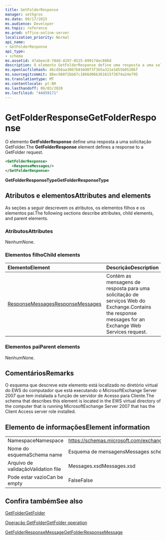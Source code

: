 ```yaml
---
title: GetFolderResponse
manager: sethgros
ms.date: 09/17/2015
ms.audience: Developer
ms.topic: reference
ms.prod: office-online-server
localization_priority: Normal
api_name:
- GetFolderResponse
api_type:
- schema
ms.assetid: 47abeec8-78dd-4297-8525-099174ec880d
description: O elemento GetFolderResponse define uma resposta a uma solicitação GetFolder.
ms.openlocfilehash: 46cd56aa3067b010d0f3f3b5a321e1855b0520bf
ms.sourcegitcommit: 88ec988f2bb67c1866d06b361615f3674a24e795
ms.translationtype: MT
ms.contentlocale: pt-BR
ms.lasthandoff: 06/03/2020
ms.locfileid: "44459171"
---
```

# <a name="getfolderresponse"></a><span data-ttu-id="9559e-103">GetFolderResponse</span><span class="sxs-lookup"><span data-stu-id="9559e-103">GetFolderResponse</span></span>

<span data-ttu-id="9559e-104">O elemento **GetFolderResponse** define uma resposta a uma solicitação GetFolder.</span><span class="sxs-lookup"><span data-stu-id="9559e-104">The **GetFolderResponse** element defines a response to a GetFolder request.</span></span> 
  
```xml
<GetFolderResponse>
   <ResponseMessages/>
</GetFolderResponse>
```

 <span data-ttu-id="9559e-105">**GetFolderResponseType**</span><span class="sxs-lookup"><span data-stu-id="9559e-105">**GetFolderResponseType**</span></span>
## <a name="attributes-and-elements"></a><span data-ttu-id="9559e-106">Atributos e elementos</span><span class="sxs-lookup"><span data-stu-id="9559e-106">Attributes and elements</span></span>

<span data-ttu-id="9559e-107">As seções a seguir descrevem os atributos, os elementos filhos e os elementos pai.</span><span class="sxs-lookup"><span data-stu-id="9559e-107">The following sections describe attributes, child elements, and parent elements.</span></span>
  
### <a name="attributes"></a><span data-ttu-id="9559e-108">Atributos</span><span class="sxs-lookup"><span data-stu-id="9559e-108">Attributes</span></span>

<span data-ttu-id="9559e-109">Nenhum</span><span class="sxs-lookup"><span data-stu-id="9559e-109">None.</span></span>
  
### <a name="child-elements"></a><span data-ttu-id="9559e-110">Elementos filho</span><span class="sxs-lookup"><span data-stu-id="9559e-110">Child elements</span></span>

|<span data-ttu-id="9559e-111">**Elemento**</span><span class="sxs-lookup"><span data-stu-id="9559e-111">**Element**</span></span>|<span data-ttu-id="9559e-112">**Descrição**</span><span class="sxs-lookup"><span data-stu-id="9559e-112">**Description**</span></span>|
|:-----|:-----|
|[<span data-ttu-id="9559e-113">ResponseMessages</span><span class="sxs-lookup"><span data-stu-id="9559e-113">ResponseMessages</span></span>](responsemessages.md) <br/> |<span data-ttu-id="9559e-114">Contém as mensagens de resposta para uma solicitação de serviços Web do Exchange.</span><span class="sxs-lookup"><span data-stu-id="9559e-114">Contains the response messages for an Exchange Web Services request.</span></span>  <br/> |
   
### <a name="parent-elements"></a><span data-ttu-id="9559e-115">Elementos pai</span><span class="sxs-lookup"><span data-stu-id="9559e-115">Parent elements</span></span>

<span data-ttu-id="9559e-116">Nenhum</span><span class="sxs-lookup"><span data-stu-id="9559e-116">None.</span></span>
  
## <a name="remarks"></a><span data-ttu-id="9559e-117">Comentários</span><span class="sxs-lookup"><span data-stu-id="9559e-117">Remarks</span></span>

<span data-ttu-id="9559e-118">O esquema que descreve este elemento está localizado no diretório virtual do EWS do computador que está executando o MicrosoftExchange Server 2007 que tem instalada a função de servidor de Acesso para Cliente.</span><span class="sxs-lookup"><span data-stu-id="9559e-118">The schema that describes this element is located in the EWS virtual directory of the computer that is running MicrosoftExchange Server 2007 that has the Client Access server role installed.</span></span>
  
## <a name="element-information"></a><span data-ttu-id="9559e-119">Elemento de informações</span><span class="sxs-lookup"><span data-stu-id="9559e-119">Element information</span></span>

|||
|:-----|:-----|
|<span data-ttu-id="9559e-120">Namespace</span><span class="sxs-lookup"><span data-stu-id="9559e-120">Namespace</span></span>  <br/> |https://schemas.microsoft.com/exchange/services/2006/messages  <br/> |
|<span data-ttu-id="9559e-121">Nome do esquema</span><span class="sxs-lookup"><span data-stu-id="9559e-121">Schema name</span></span>  <br/> |<span data-ttu-id="9559e-122">Esquema de mensagens</span><span class="sxs-lookup"><span data-stu-id="9559e-122">Messages schema</span></span>  <br/> |
|<span data-ttu-id="9559e-123">Arquivo de validação</span><span class="sxs-lookup"><span data-stu-id="9559e-123">Validation file</span></span>  <br/> |<span data-ttu-id="9559e-124">Messages.xsd</span><span class="sxs-lookup"><span data-stu-id="9559e-124">Messages.xsd</span></span>  <br/> |
|<span data-ttu-id="9559e-125">Pode estar vazio</span><span class="sxs-lookup"><span data-stu-id="9559e-125">Can be empty</span></span>  <br/> |<span data-ttu-id="9559e-126">False</span><span class="sxs-lookup"><span data-stu-id="9559e-126">False</span></span>  <br/> |
   
## <a name="see-also"></a><span data-ttu-id="9559e-127">Confira também</span><span class="sxs-lookup"><span data-stu-id="9559e-127">See also</span></span>



[<span data-ttu-id="9559e-128">GetFolder</span><span class="sxs-lookup"><span data-stu-id="9559e-128">GetFolder</span></span>](getfolder.md)
  
[<span data-ttu-id="9559e-129">Operação GetFolder</span><span class="sxs-lookup"><span data-stu-id="9559e-129">GetFolder operation</span></span>](getfolder-operation.md)
  
[<span data-ttu-id="9559e-130">GetFolderResponseMessage</span><span class="sxs-lookup"><span data-stu-id="9559e-130">GetFolderResponseMessage</span></span>](getfolderresponsemessage.md)

